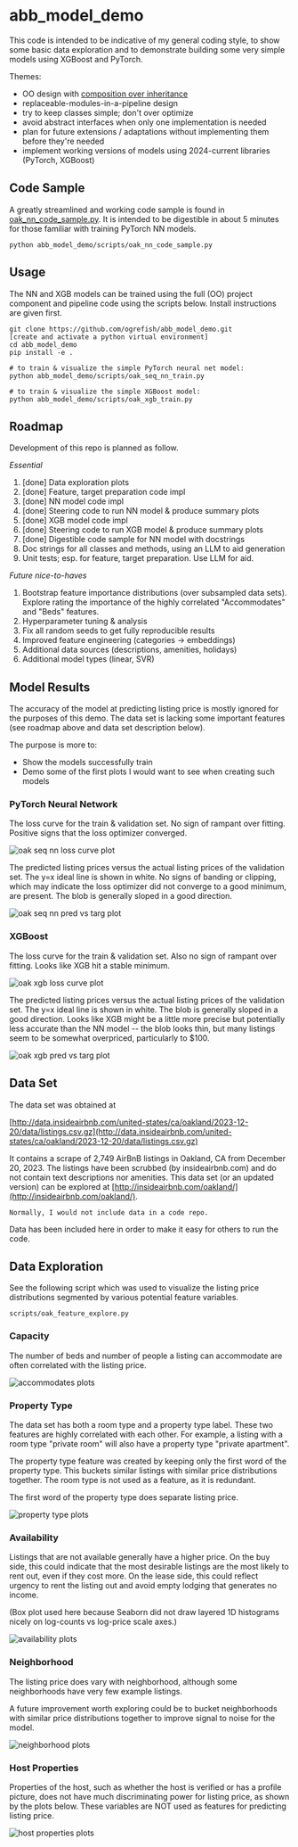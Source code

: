 # abb_model_demo

This code is intended to be indicative of my general coding style,
to show some basic data exploration and to demonstrate building
some very simple models using XGBoost and PyTorch.

Themes:
  * OO design with [composition over inheritance](https://pyvideo.org/pycon-us-2013/the-end-of-object-inheritance-the-beginning-of.html)
  * replaceable-modules-in-a-pipeline design
  * try to keep classes simple; don't over optimize
  * avoid abstract interfaces when only one implementation is needed
  * plan for future extensions / adaptations without implementing them before they're needed
  * implement working versions of models using 2024-current libraries (PyTorch, XGBoost)
  
## Code Sample

A greatly streamlined and working code sample is found in
[oak_nn_code_sample.py](abb_model_demo/scripts/oak_nn_code_sample.py). It is
intended to be digestible in about 5 minutes for those familiar with training
PyTorch NN models.

    python abb_model_demo/scripts/oak_nn_code_sample.py
  
## Usage

The NN and XGB models can be trained using the full (OO) project component and
pipeline code using the scripts below. Install instructions are given first.

    git clone https://github.com/ogrefish/abb_model_demo.git
    [create and activate a python virtual environment]
    cd abb_model_demo
    pip install -e .
    
    # to train & visualize the simple PyTorch neural net model:
    python abb_model_demo/scripts/oak_seq_nn_train.py

    # to train & visualize the simple XGBoost model:
    python abb_model_demo/scripts/oak_xgb_train.py

## Roadmap

Development of this repo is planned as follow.

_Essential_
  1. [done] Data exploration plots
  1. [done] Feature, target preparation code impl
  1. [done] NN model code impl
  1. [done] Steering code to run NN model & produce summary plots
  1. [done] XGB model code impl 
  1. [done] Steering code to run XGB model & produce summary plots
  1. [done] Digestible code sample for NN model with docstrings
  1. Doc strings for all classes and methods, using an LLM to aid generation
  1. Unit tests; esp. for feature, target preparation. Use LLM for aid.

_Future nice-to-haves_
  1. Bootstrap feature importance distributions (over subsampled data sets). Explore rating the importance of the highly correlated "Accommodates" and "Beds" features.
  1. Hyperparameter tuning & analysis
  1. Fix all random seeds to get fully reproducible results
  1. Improved feature engineering (categories -> embeddings)
  1. Additional data sources (descriptions, amenities, holidays)
  1. Additional model types (linear, SVR)

## Model Results

The accuracy of the model at predicting listing price is mostly ignored for the purposes of this demo. The data set is lacking some important features (see roadmap above and data set description below).

The purpose is more to:
  * Show the models successfully train
  * Demo some of the first plots I would want to see when creating such models
  
### PyTorch Neural Network

The loss curve for the train \& validation set. No sign of rampant over fitting. Positive signs that the loss optimizer converged.

![oak seq nn loss curve plot](abb_model_demo/data/plots/oak_seq_nn_loss_curve.png)

The predicted listing prices versus the actual listing prices of the validation set. The y=x ideal line is shown in white. No signs of banding or clipping, which may indicate the loss optimizer did not converge to a good minimum, are present. The blob is generally sloped in a good direction.

![oak seq nn pred vs targ plot](abb_model_demo/data/plots/oak_seq_nn_pred_vs_targ.png)

### XGBoost

The loss curve for the train \& validation set. Also no sign of rampant over fitting. Looks like XGB hit a stable minimum.

![oak xgb loss curve plot](abb_model_demo/data/plots/oak_xgb_loss_curve.png)

The predicted listing prices versus the actual listing prices of the validation set. The y=x ideal line is shown in white. The blob is generally sloped in a good direction. Looks like XGB might be a little more precise but potentially less accurate than the NN model -- the blob looks thin, but many listings seem to be somewhat overpriced, particularly to $100.

![oak xgb pred vs targ plot](abb_model_demo/data/plots/oak_xgb_pred_vs_targ.png)


## Data Set

The data set was obtained at

[http://data.insideairbnb.com/united-states/ca/oakland/2023-12-20/data/listings.csv.gz](http://data.insideairbnb.com/united-states/ca/oakland/2023-12-20/data/listings.csv.gz)

It contains a scrape of 2,749 AirBnB listings in Oakland, CA from December 20, 2023. The listings have been scrubbed (by insideairbnb.com) and do not contain text descriptions nor amenities. This data set (or an updated version) can be explored at [http://insideairbnb.com/oakland/](http://insideairbnb.com/oakland/).

    Normally, I would not include data in a code repo.
    
Data has been included here in order to make it easy for others to run the code.

## Data Exploration

See the following script which was used to visualize the listing price distributions segmented by various potential feature variables.

    scripts/oak_feature_explore.py 

### Capacity

The number of beds and number of people a listing can accommodate are often correlated with the listing price.

![accommodates plots](abb_model_demo/data/plots/accom_beds_oaklist.png)

### Property Type

The data set has both a room type and a property type label. These two features are highly correlated with each other. For example, a listing with a room type "private room" will also have a property type "private apartment".

The property type feature was created by keeping only the first word of the property type. This buckets similar listings with similar price distributions together. The room type is not used as a feature, as it is redundant.

The first word of the property type does separate listing price.

![property type plots](abb_model_demo/data/plots/prop_type_fw_oaklist.png)

### Availability

Listings that are not available generally have a higher price. On the buy side, this could indicate that the most desirable listings are the most likely to rent out, even if they cost more. On the lease side, this could reflect urgency to rent the listing out and avoid empty lodging that generates no income.

(Box plot used here because Seaborn did not draw layered 1D histograms nicely on log-counts vs log-price scale axes.)

![availability plots](abb_model_demo/data/plots/avail_oaklist.png)


### Neighborhood

The listing price does vary with neighborhood, although some neighborhoods have very few example listings.

A future improvement worth exploring could be to bucket neighborhoods with similar price distributions together to improve signal to noise for the model.

![neighborhood plots](abb_model_demo/data/plots/neighborhoods_oaklist.png)

### Host Properties

Properties of the host, such as whether the host is verified or has a profile picture, does not have much discriminating power for listing price, as shown by the plots below. These variables are NOT used as features for predicting listing price.

![host properties plots](abb_model_demo/data/plots/host_tf_props_oaklist.png)




